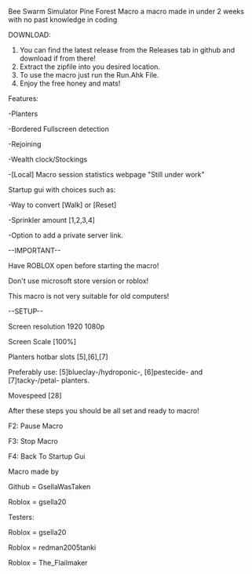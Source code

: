 Bee Swarm Simulator Pine Forest Macro a macro made in under 2 weeks with no past knowledge in coding

DOWNLOAD:
1. You can find the latest release from the Releases tab in github and download if from there!
2. Extract the zipfile into you desired location.
3. To use the macro just run the Run.Ahk File.
4. Enjoy the free honey and mats!

Features:

-Planters

-Bordered Fullscreen detection

-Rejoining

-Wealth clock/Stockings

-[Local] Macro session statistics webpage "Still under work"

Startup gui with choices such as:

-Way to convert [Walk] or [Reset]

-Sprinkler amount [1,2,3,4]

-Option to add a private server link.

--IMPORTANT--

Have ROBLOX open before starting the macro!

Don't use microsoft store version or roblox!

This macro is not very suitable for old computers!

--SETUP--

Screen resolution 1920 1080p

Screen Scale [100%]

Planters hotbar slots [5],[6],[7]

Preferably use: [5]blueclay-/hydroponic-, [6]pestecide- and [7]tacky-/petal- planters.

Movespeed [28]

After these steps you should be all set and ready to macro!

F2: Pause Macro

F3: Stop Macro

F4: Back To Startup Gui

Macro made by

Github = GsellaWasTaken

Roblox = gsella20

Testers:

Roblox = gsella20

Roblox = redman2005tanki

Roblox = The_Flailmaker
